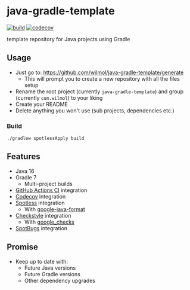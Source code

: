 # java-gradle-template

[![build](https://github.com/wilmol/java-gradle-template/workflows/build/badge.svg?event=push)](https://github.com/wilmol/java-gradle-template/actions?query=workflow%3Abuild)
[![codecov](https://codecov.io/gh/wilmol/java-gradle-template/branch/master/graph/badge.svg)](https://codecov.io/gh/wilmol/java-gradle-template)

template repository for Java projects using Gradle

## Usage
* Just go to: https://github.com/wilmol/java-gradle-template/generate
  * This will prompt you to create a new repository with all the files setup
* Rename the root project (currently `java-gradle-template`) and group (currently `com.wilmol`) to your liking 
* Create your README
* Delete anything you won't use (sub projects, dependencies etc.)

### Build
```
./gradlew spotlessApply build
```

## Features
* Java 16
* Gradle 7
  * Multi-project builds
* [GitHub Actions CI](https://help.github.com/actions/language-and-framework-guides/building-and-testing-java-with-gradle) integration
* [Codecov](https://codecov.io/) integration
* [Spotless](https://github.com/diffplug/spotless) integration 
  * With [google-java-format](https://github.com/google/google-java-format)
* [Checkstyle](https://github.com/checkstyle/checkstyle) integration 
  * With [google_checks](https://github.com/checkstyle/checkstyle/blob/master/src/main/resources/google_checks.xml)
* [SpotBugs](https://spotbugs.github.io/) integration

## Promise
* Keep up to date with:
  * Future Java versions
  * Future Gradle versions
  * Other dependency upgrades
